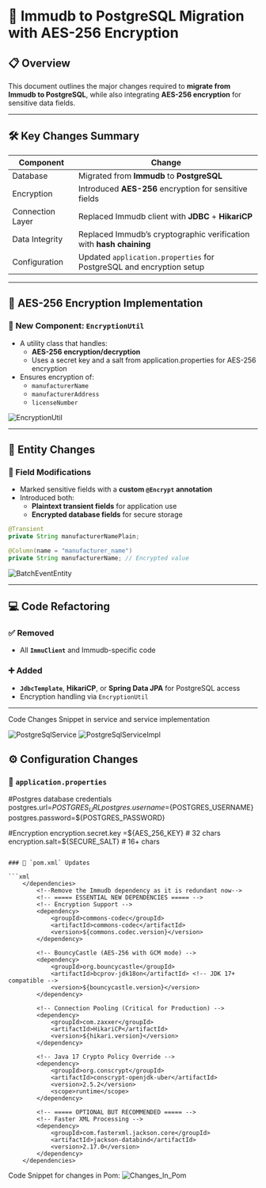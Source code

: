 # 🔄 Immudb to PostgreSQL Migration with AES-256 Encryption

## 📋 Overview

This document outlines the major changes required to **migrate from Immudb to PostgreSQL**, while also integrating **AES-256 encryption** for sensitive data fields.

---

## 🛠️ Key Changes Summary

| **Component**      | **Change**                                                                 |
|--------------------|-----------------------------------------------------------------------------|
| Database           | Migrated from **Immudb** to **PostgreSQL**                                 |
| Encryption         | Introduced **AES-256** encryption for sensitive fields                     |
| Connection Layer   | Replaced Immudb client with **JDBC** + **HikariCP**                        |
| Data Integrity     | Replaced Immudb’s cryptographic verification with **hash chaining**        |
| Configuration      | Updated `application.properties` for PostgreSQL and encryption setup       |

---

## 🔐 AES-256 Encryption Implementation

### 🔧 New Component: `EncryptionUtil`

- A utility class that handles:
  - **AES-256 encryption/decryption**
  - Uses a secret key and a salt from application.properties for AES-256 encryption
- Ensures encryption of:
  - `manufacturerName`
  - `manufacturerAddress`
  - `licenseNumber`

![EncryptionUtil](https://github.com/user-attachments/assets/70918b5c-3d8e-4f29-94d6-1fdacc184848)


---

## 🧱 Entity Changes

### 🔄 Field Modifications

- Marked sensitive fields with a **custom `@Encrypt` annotation**
- Introduced both:
  - **Plaintext transient fields** for application use
  - **Encrypted database fields** for secure storage

```java
@Transient
private String manufacturerNamePlain;

@Column(name = "manufacturer_name")
private String manufacturerName; // Encrypted value
```
![BatchEventEntity](https://github.com/user-attachments/assets/56357eda-1b90-4252-b72b-df5f5d54de8a)


---

## 💻 Code Refactoring

### ✅ Removed

- All **`ImmuClient`** and Immudb-specific code

### ➕ Added

- **`JdbcTemplate`**, **HikariCP**, or **Spring Data JPA** for PostgreSQL access
- Encryption handling via `EncryptionUtil`

---
Code Changes Snippet in service and service implementation

![PostgreSqlService](https://github.com/user-attachments/assets/f59d8654-2276-4558-8262-4990eabef6ff)
![PostgreSqlServiceImpl](https://github.com/user-attachments/assets/0e8103bc-a293-43d4-be5e-96143c5234f5)




## ⚙️ Configuration Changes

### 🔑 `application.properties`


#Postgres database credentials
postgres.url=${POSTGRES_URL}
postgres.username=${POSTGRES_USERNAME}
postgres.password=${POSTGRES_PASSWORD}

#Encryption
encryption.secret.key =${AES_256_KEY}  # 32 chars
encryption.salt=${SECURE_SALT} # 16+ chars

```

### 🧾 `pom.xml` Updates

```xml
	</dependencies>
		<!--Remove the Immudb dependency as it is redundant now-->
		<!-- ===== ESSENTIAL NEW DEPENDENCIES ===== -->
		<!-- Encryption Support -->
		<dependency>
			<groupId>commons-codec</groupId>
			<artifactId>commons-codec</artifactId>
			<version>${commons.codec.version}</version>
		</dependency>

		<!-- BouncyCastle (AES-256 with GCM mode) -->
		<dependency>
			<groupId>org.bouncycastle</groupId>
			<artifactId>bcprov-jdk18on</artifactId> <!-- JDK 17+ compatible -->
			<version>${bouncycastle.version}</version>
		</dependency>

		<!-- Connection Pooling (Critical for Production) -->
		<dependency>
			<groupId>com.zaxxer</groupId>
			<artifactId>HikariCP</artifactId>
			<version>${hikari.version}</version>
		</dependency>

		<!-- Java 17 Crypto Policy Override -->
		<dependency>
			<groupId>org.conscrypt</groupId>
			<artifactId>conscrypt-openjdk-uber</artifactId>
			<version>2.5.2</version>
			<scope>runtime</scope>
		</dependency>

		<!-- ===== OPTIONAL BUT RECOMMENDED ===== -->
		<!-- Faster XML Processing -->
		<dependency>
			<groupId>com.fasterxml.jackson.core</groupId>
			<artifactId>jackson-databind</artifactId>
			<version>2.17.0</version>
		</dependency>
	</dependencies>
```

Code Snippet for changes in Pom: 
![Changes_In_Pom](https://github.com/user-attachments/assets/91d1090f-f7b8-46f3-bdbd-f3a3dadfc0a6)
